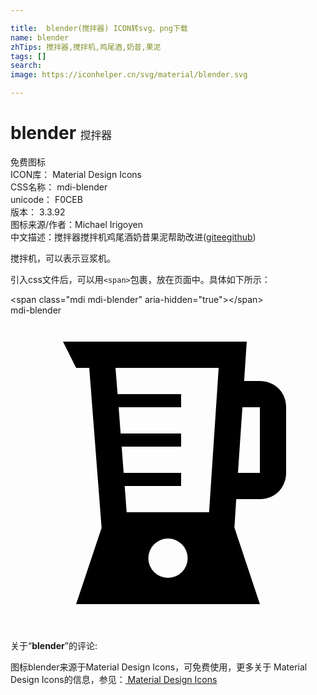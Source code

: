 ```yaml
---

title:  blender(搅拌器) ICON转svg、png下载
name: blender
zhTips: 搅拌器,搅拌机,鸡尾酒,奶昔,果泥
tags: []
search: 
image: https://iconhelper.cn/svg/material/blender.svg

---
```


# blender  <small style="font-size: 60%;font-weight: 100">搅拌器</small>


<div class="detail-page">
<p>
<span><span class="badge-success badge">免费图标</span> </span>
<br/>
<span>
ICON库：
<span class="badge-secondary badge">Material Design Icons</span> 
</span>
<br/>
<span>
CSS名称：
<span class="badge-secondary badge">mdi-blender</span> 
</span>
<br/>
<span>
unicode：
<span class="badge-secondary badge">F0CEB</span> 
<copy-btn content='F0CEB' btn-title=""></copy-btn>
<copy-btn :content='String.fromCodePoint(parseInt("F0CEB", 16))' btn-title="复制U"></copy-btn>
</span>
<br/>
<span>
版本：
<span class="badge-secondary badge">3.3.92</span> 
</span>
<br/>
<span>图标来源/作者：<span class="badge-light badge">Michael Irigoyen</span></span> 
<br/>
<span class="zh-detail">中文描述：<span class="badge-primary badge">搅拌器</span><span class="badge-primary badge">搅拌机</span><span class="badge-primary badge">鸡尾酒</span><span class="badge-primary badge">奶昔</span><span class="badge-primary badge">果泥</span><span class="help-link"><span>帮助改进</span>(<a href="https://gitee.com/liuwave/icon-helper/edit/master/json/material/blender.json" target="_blank" rel="noopener noreferrer">gitee</a><a href="https://github.com/liuwave/icon-helper/edit/master/json/material/blender.json" target="_blank" rel="noopener noreferrer">github</a></span>)</span><br/>
</p>
</div><div class="description description alert alert-light">搅拌机，可以表示豆浆机。</div>
<div class="alert alert-dark">
  <i class="mdi mdi-blender mdi-48px"></i>
  <i class="mdi mdi-blender mdi-36px"></i>
  <i class="mdi mdi-blender mdi-24px"></i>
  <i class="mdi mdi-blender mdi-18px"></i>
</div>
<div>
  <p>引入css文件后，可以用<code>&lt;span&gt;</code>包裹，放在页面中。具体如下所示：    
  </p>
  <div class="alert alert-primary" style="font-size: 14px">
    &lt;span class="mdi mdi-blender" aria-hidden="true"&gt;&lt;/span&gt;
    <copy-btn content='<span class="mdi mdi-blender" aria-hidden="true"></span>'></copy-btn>
  </div>
  <div class="alert alert-secondary">
    <i class="mdi mdi-blender"
    style="font-size: 24px"
    aria-hidden="true"></i> mdi-blender
    <copy-btn content="mdi-blender" btn-title="复制图标名称"></copy-btn>
  </div>
</div>
<div id="svg" class="svg-wrap">
<svg xmlns="http://www.w3.org/2000/svg" viewBox="0 0 24 24"><path d="M19,5H17.8L18,2H4L5,4H6L6.94,16.19L5,22H19L17.06,16.17L17.2,14H19C20.3,14 21,12.97 21,12V7C21,5.7 19.97,5 19,5M12,20A1.5,1.5 0 0,1 10.5,18.5A1.5,1.5 0 0,1 12,17A1.5,1.5 0 0,1 13.5,18.5A1.5,1.5 0 0,1 12,20M15.13,15H8.85L8.7,13H13V12H8.62L8.47,10H13V9H8.39L8.24,7H13V6H8.16L8,4H15.86L15.13,15M19,12H17.33L17.67,7H19V12Z" /></svg>
</div>
<detail full-name='mdi-blender'></detail>
<div class="icon-detail__container">
<p>关于“<b>blender</b>”的评论:</p>
</div>
<Vssue title="关于“blender”的评论" />    
<div><p>图标blender来源于Material Design Icons，可免费使用，更多关于 Material Design Icons的信息，参见：<a target="_blank" href="https://iconhelper.cn/material.html"> Material Design Icons</a>
</p></div>
